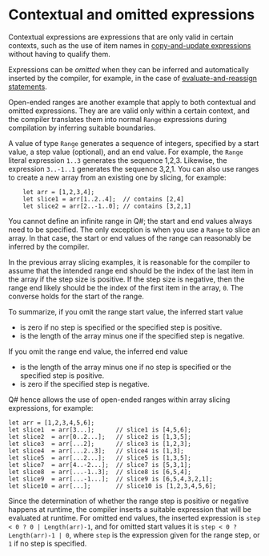 # Contextual and omitted expressions

Contextual expressions are expressions that are only valid in certain contexts, such as the use of item names in [copy-and-update expressions](xref:microsoft.quantum.qsharp.copyandupdateexpressions#copy-and-update-expressions) without having to qualify them.

Expressions can be *omitted* when they can be inferred and automatically inserted by the compiler, for example, in the case of [evaluate-and-reassign statements](xref:microsoft.quantum.qsharp.variabledeclarationsandreassignments#evaluate-and-reassign-statements).

Open-ended ranges are another example that apply to both contextual and omitted expressions. They are are valid only within a certain context, and the compiler translates them into normal `Range` expressions during compilation by inferring suitable boundaries.

A value of type `Range` generates a sequence of integers, specified by a start value, a step value (optional), and an end value. For example, the `Range` literal expression `1..3` generates the sequence 1,2,3. Likewise, the expression `3..-1..1` generates the sequence 3,2,1. You can also use ranges to create a new array from an existing one by slicing, for example:

```qsharp
    let arr = [1,2,3,4];
    let slice1 = arr[1..2..4];  // contains [2,4] 
    let slice2 = arr[2..-1..0]; // contains [3,2,1]
```

You cannot define an infinite range in Q#; the start and end values always need to be specified. The only exception is when you use a `Range` to slice an array. In that case, the start or end values of the range can reasonably be inferred by the compiler.

In the previous array slicing examples, it is reasonable for the compiler to assume that the intended range end should be the index of the last item in the array if the step size is positive. If the step size is negative, then the range end likely should be the index of the first item in the array, `0`. The converse holds for the start of the range.

To summarize, if you omit the range start value, the inferred start value

- is zero if no step is specified or the specified step is positive.
- is the length of the array minus one if the specified step is negative.

If you omit the range end value, the inferred end value

- is the length of the array minus one if no step is specified or the specified step is positive.
- is zero if the specified step is negative.

Q# hence allows the use of open-ended ranges within array slicing expressions, for example:

```qsharp
let arr = [1,2,3,4,5,6];
let slice1  = arr[3...];      // slice1 is [4,5,6];
let slice2  = arr[0..2...];   // slice2 is [1,3,5];
let slice3  = arr[...2];      // slice3 is [1,2,3];
let slice4  = arr[...2..3];   // slice4 is [1,3];
let slice5  = arr[...2...];   // slice5 is [1,3,5];
let slice7  = arr[4..-2...];  // slice7 is [5,3,1];
let slice8  = arr[...-1..3];  // slice8 is [6,5,4];
let slice9  = arr[...-1...];  // slice9 is [6,5,4,3,2,1];
let slice10 = arr[...];       // slice10 is [1,2,3,4,5,6];
```

Since the determination of whether the range step is positive or negative happens at runtime, the compiler inserts a suitable expression that will be evaluated at runtime. For omitted end values, the inserted expression is `step < 0 ? 0 | Length(arr)-1`, and for omitted start values it is `step < 0 ? Length(arr)-1 | 0`, where `step` is the expression given for the range step, or `1` if no step is specified.


